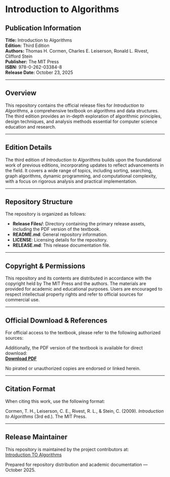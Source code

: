 # Introduction to Algorithms

## Publication Information

**Title:** Introduction to Algorithms  
**Edition:** Third Edition  
**Authors:** Thomas H. Cormen, Charles E. Leiserson, Ronald L. Rivest, Clifford Stein  
**Publisher:** The MIT Press  
**ISBN:** 978-0-262-03384-8  
**Release Date:** October 23, 2025  

---

## Overview

This repository contains the official release files for *Introduction to Algorithms*, a comprehensive textbook on algorithms and data structures. The third edition provides an in-depth exploration of algorithmic principles, design techniques, and analysis methods essential for computer science education and research.

---

## Edition Details

The third edition of *Introduction to Algorithms* builds upon the foundational work of previous editions, incorporating updates to reflect advancements in the field. It covers a wide range of topics, including sorting, searching, graph algorithms, dynamic programming, and computational complexity, with a focus on rigorous analysis and practical implementation.

---

## Repository Structure

The repository is organized as follows:

- **Release Files/**: Directory containing the primary release assets, including the PDF version of the textbook.
- **README.md**: General repository information.
- **LICENSE**: Licensing details for the repository.
- **RELEASE.md**: This release documentation file.

---

## Copyright & Permissions

This repository and its contents are distributed in accordance with the copyright held by The MIT Press and the authors. The materials are provided for academic and educational purposes. Users are encouraged to respect intellectual property rights and refer to official sources for commercial use.

---

## Official Download & References

For official access to the textbook, please refer to the following authorized sources:


Additionally, the PDF version of the textbook is available for direct download:  
[**Download PDF**](https://github.com/anonofficals/introduction-to-algorithms/raw/main/Release%20Files/Introduction%20to%20Algorithms%20(3rd%20Edition)%20-%20Cormen%20et%20al..pdf)


No pirated or unauthorized copies are endorsed or linked herein.

---

## Citation Format

When citing this work, use the following format:

Cormen, T. H., Leiserson, C. E., Rivest, R. L., & Stein, C. (2009). *Introduction to Algorithms* (3rd ed.). The MIT Press.

---

## Release Maintainer

This repository is maintained by the project contributors at:  
[Introduction TO Algorithms](https://github.com/anonofficals/introduction-to-algorithms)

Prepared for repository distribution and academic documentation — October 2025.
